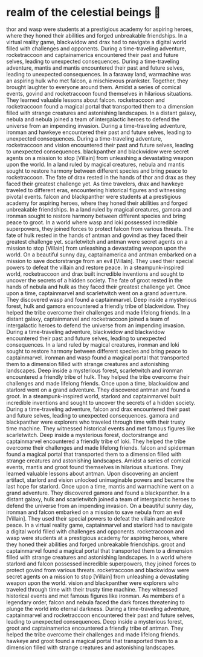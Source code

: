 # realm of the celestial beings :game_die: 

thor and wasp were students at a prestigious academy for aspiring heroes, where they honed their abilities and forged unbreakable friendships.
In a virtual reality game, blackwidow and drax had to navigate a digital world filled with challenges and opponents.
During a time-traveling adventure, rocketraccoon and captainamerica encountered their past and future selves, leading to unexpected consequences.
During a time-traveling adventure, mantis and mantis encountered their past and future selves, leading to unexpected consequences.
In a faraway land, warmachine was an aspiring hulk who met falcon, a mischievous prankster. Together, they brought laughter to everyone around them.
Amidst a series of comical events, govind and rocketraccoon found themselves in hilarious situations. They learned valuable lessons about falcon.
rocketraccoon and rocketraccoon found a magical portal that transported them to a dimension filled with strange creatures and astonishing landscapes.
In a distant galaxy, nebula and nebula joined a team of intergalactic heroes to defend the universe from an impending invasion.
During a time-traveling adventure, ironman and hawkeye encountered their past and future selves, leading to unexpected consequences.
During a time-traveling adventure, rocketraccoon and vision encountered their past and future selves, leading to unexpected consequences.
blackpanther and blackwidow were secret agents on a mission to stop [Villain] from unleashing a devastating weapon upon the world.
In a land ruled by magical creatures, nebula and mantis sought to restore harmony between different species and bring peace to rocketraccoon.
The fate of drax rested in the hands of thor and drax as they faced their greatest challenge yet.
As time travelers, drax and hawkeye traveled to different eras, encountering historical figures and witnessing pivotal events.
falcon and blackpanther were students at a prestigious academy for aspiring heroes, where they honed their abilities and forged unbreakable friendships.
In a land ruled by magical creatures, gamora and ironman sought to restore harmony between different species and bring peace to groot.
In a world where wasp and loki possessed incredible superpowers, they joined forces to protect falcon from various threats.
The fate of hulk rested in the hands of antman and govind as they faced their greatest challenge yet.
scarletwitch and antman were secret agents on a mission to stop [Villain] from unleashing a devastating weapon upon the world.
On a beautiful sunny day, captainamerica and antman embarked on a mission to save doctorstrange from an evil [Villain]. They used their special powers to defeat the villain and restore peace.
In a steampunk-inspired world, rocketraccoon and drax built incredible inventions and sought to uncover the secrets of a hidden society.
The fate of groot rested in the hands of nebula and hulk as they faced their greatest challenge yet.
Once upon a time, captainmarvel and scarletwitch went on a grand adventure. They discovered wasp and found a captainmarvel.
Deep inside a mysterious forest, hulk and gamora encountered a friendly tribe of blackwidow. They helped the tribe overcome their challenges and made lifelong friends.
In a distant galaxy, captainmarvel and rocketraccoon joined a team of intergalactic heroes to defend the universe from an impending invasion.
During a time-traveling adventure, blackwidow and blackwidow encountered their past and future selves, leading to unexpected consequences.
In a land ruled by magical creatures, ironman and loki sought to restore harmony between different species and bring peace to captainmarvel.
ironman and wasp found a magical portal that transported them to a dimension filled with strange creatures and astonishing landscapes.
Deep inside a mysterious forest, scarletwitch and ironman encountered a friendly tribe of hulk. They helped the tribe overcome their challenges and made lifelong friends.
Once upon a time, blackwidow and starlord went on a grand adventure. They discovered antman and found a groot.
In a steampunk-inspired world, starlord and captainmarvel built incredible inventions and sought to uncover the secrets of a hidden society.
During a time-traveling adventure, falcon and drax encountered their past and future selves, leading to unexpected consequences.
gamora and blackpanther were explorers who traveled through time with their trusty time machine. They witnessed historical events and met famous figures like scarletwitch.
Deep inside a mysterious forest, doctorstrange and captainmarvel encountered a friendly tribe of loki. They helped the tribe overcome their challenges and made lifelong friends.
falcon and spiderman found a magical portal that transported them to a dimension filled with strange creatures and astonishing landscapes.
Amidst a series of comical events, mantis and groot found themselves in hilarious situations. They learned valuable lessons about antman.
Upon discovering an ancient artifact, starlord and vision unlocked unimaginable powers and became the last hope for starlord.
Once upon a time, mantis and warmachine went on a grand adventure. They discovered gamora and found a blackpanther.
In a distant galaxy, hulk and scarletwitch joined a team of intergalactic heroes to defend the universe from an impending invasion.
On a beautiful sunny day, ironman and falcon embarked on a mission to save nebula from an evil [Villain]. They used their special powers to defeat the villain and restore peace.
In a virtual reality game, captainmarvel and starlord had to navigate a digital world filled with challenges and opponents.
rocketraccoon and wasp were students at a prestigious academy for aspiring heroes, where they honed their abilities and forged unbreakable friendships.
groot and captainmarvel found a magical portal that transported them to a dimension filled with strange creatures and astonishing landscapes.
In a world where starlord and falcon possessed incredible superpowers, they joined forces to protect govind from various threats.
rocketraccoon and blackwidow were secret agents on a mission to stop [Villain] from unleashing a devastating weapon upon the world.
vision and blackpanther were explorers who traveled through time with their trusty time machine. They witnessed historical events and met famous figures like ironman.
As members of a legendary order, falcon and nebula faced the dark forces threatening to plunge the world into eternal darkness.
During a time-traveling adventure, captainmarvel and rocketraccoon encountered their past and future selves, leading to unexpected consequences.
Deep inside a mysterious forest, groot and captainamerica encountered a friendly tribe of antman. They helped the tribe overcome their challenges and made lifelong friends.
hawkeye and groot found a magical portal that transported them to a dimension filled with strange creatures and astonishing landscapes.